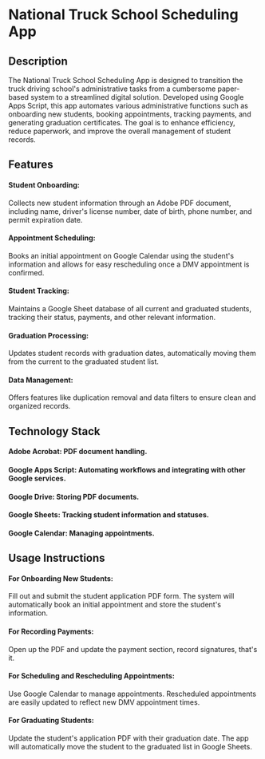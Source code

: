 # National Truck School Scheduling App
## Description
The National Truck School Scheduling App is designed to transition the truck driving school's administrative tasks from a cumbersome paper-based system to a streamlined digital solution. Developed using Google Apps Script, this app automates various administrative functions such as onboarding new students, booking appointments, tracking payments, and generating graduation certificates. The goal is to enhance efficiency, reduce paperwork, and improve the overall management of student records.

## Features
#### Student Onboarding: 
Collects new student information through an Adobe PDF document, including name, driver's license number, date of birth, phone number, and permit expiration date.
#### Appointment Scheduling: 
Books an initial appointment on Google Calendar using the student's information and allows for easy rescheduling once a DMV appointment is confirmed.
#### Student Tracking: 
Maintains a Google Sheet database of all current and graduated students, tracking their status, payments, and other relevant information.
#### Graduation Processing: 
Updates student records with graduation dates, automatically moving them from the current to the graduated student list.
#### Data Management: 
Offers features like duplication removal and data filters to ensure clean and organized records.
## Technology Stack
#### Adobe Acrobat: PDF document handling.
#### Google Apps Script: Automating workflows and integrating with other Google services.
#### Google Drive: Storing PDF documents.
#### Google Sheets: Tracking student information and statuses.
#### Google Calendar: Managing appointments.
## Usage Instructions
#### For Onboarding New Students: 
Fill out and submit the student application PDF form. The system will automatically book an initial appointment and store the student's information.
#### For Recording Payments:
Open up the PDF and update the payment section, record signatures, that's it.
#### For Scheduling and Rescheduling Appointments: 
Use Google Calendar to manage appointments. Rescheduled appointments are easily updated to reflect new DMV appointment times.
#### For Graduating Students: 
Update the student's application PDF with their graduation date. The app will automatically move the student to the graduated list in Google Sheets.